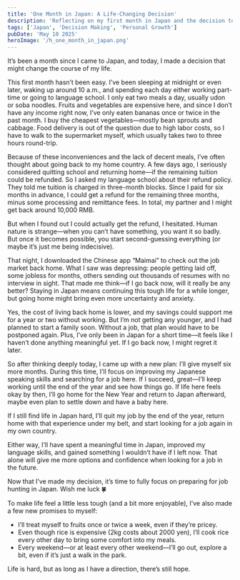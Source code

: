 ```yaml
---
title: 'One Month in Japan: A Life-Changing Decision'
description: 'Reflecting on my first month in Japan and the decision to stay or go back home.'
tags: ['Japan', 'Decision Making', 'Personal Growth']
pubDate: 'May 10 2025'
heroImage: '/h_one_month_in_japan.png'
---
```


It’s been a month since I came to Japan, and today, I made a decision that might change the course of my life.

This first month hasn’t been easy. I’ve been sleeping at midnight or even later, waking up around 10 a.m., and spending each day either working part-time or going to language school. I only eat two meals a day, usually udon or soba noodles. Fruits and vegetables are expensive here, and since I don’t have any income right now, I’ve only eaten bananas once or twice in the past month. I buy the cheapest vegetables—mostly bean sprouts and cabbage. Food delivery is out of the question due to high labor costs, so I have to walk to the supermarket myself, which usually takes two to three hours round-trip.

Because of these inconveniences and the lack of decent meals, I’ve often thought about going back to my home country. A few days ago, I seriously considered quitting school and returning home—if the remaining tuition could be refunded. So I asked my language school about their refund policy. They told me tuition is charged in three-month blocks. Since I paid for six months in advance, I could get a refund for the remaining three months, minus some processing and remittance fees. In total, my partner and I might get back around 10,000 RMB.

But when I found out I could actually get the refund, I hesitated. Human nature is strange—when you can’t have something, you want it so badly. But once it becomes possible, you start second-guessing everything (or maybe it’s just me being indecisive).

That night, I downloaded the Chinese app “Maimai” to check out the job market back home. What I saw was depressing: people getting laid off, some jobless for months, others sending out thousands of resumes with no interview in sight. That made me think—if I go back now, will it really be any better? Staying in Japan means continuing this tough life for a while longer, but going home might bring even more uncertainty and anxiety.

Yes, the cost of living back home is lower, and my savings could support me for a year or two without working. But I’m not getting any younger, and I had planned to start a family soon. Without a job, that plan would have to be postponed again. Plus, I’ve only been in Japan for a short time—it feels like I haven’t done anything meaningful yet. If I go back now, I might regret it later.

So after thinking deeply today, I came up with a new plan:
I’ll give myself six more months. During this time, I’ll focus on improving my Japanese speaking skills and searching for a job here. If I succeed, great—I’ll keep working until the end of the year and see how things go. If life here feels okay by then, I’ll go home for the New Year and return to Japan afterward, maybe even plan to settle down and have a baby here.

If I still find life in Japan hard, I’ll quit my job by the end of the year, return home with that experience under my belt, and start looking for a job again in my own country.

Either way, I’ll have spent a meaningful time in Japan, improved my language skills, and gained something I wouldn’t have if I left now. That alone will give me more options and confidence when looking for a job in the future.

Now that I’ve made my decision, it’s time to fully focus on preparing for job hunting in Japan.
Wish me luck 🍀

To make life feel a little less tough (and a bit more enjoyable), I’ve also made a few new promises to myself:
- I’ll treat myself to fruits once or twice a week, even if they’re pricey.
- Even though rice is expensive (2kg costs about 2000 yen), I’ll cook rice every other day to bring some comfort into my meals.
- Every weekend—or at least every other weekend—I’ll go out, explore a bit, even if it’s just a walk in the park.

Life is hard, but as long as I have a direction, there’s still hope.
